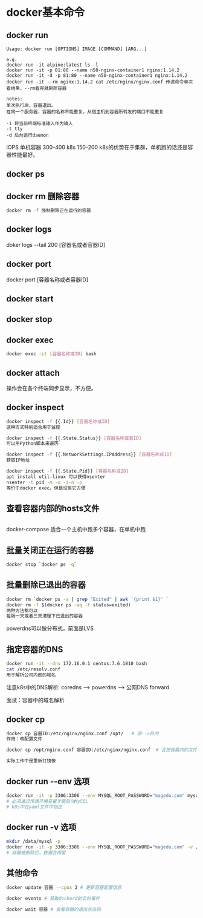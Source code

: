 # docker基本命令

## docker run

```shell
Usage: docker run [OPTIONS] IMAGE [COMMAND] [ARG...]

e.g.
docker run -it alpine:latest ls -l
docker run -it -p 81:80 --name n50-nginx-container1 nginx:1.14.2
docker run -it -d -p 81:80 --name n50-nginx-container1 nginx:1.14.2
docker run -it --rm nginx:1.14.2 cat /etc/nginx/nginx.conf 传递命令单次看结果，--rm看完就删除容器

notes:
单次执行后，容器退出。
在同一个服务器，容器的名称不能重复，从宿主机到容器所转发的端口不能重复

-i 将当前终端标准输入作为输入
-t tty
-d 后台运行daemon
```

IOPS
单机容器 300-400
k8s 150-200
k8s的优势在于集群，单机跑的话还是容器性能最好。

## docker ps

## docker rm 删除容器
```sh
docker rm -f 强制删除正在运行的容器
```

## docker logs
doker logs --tail 200 [容器名或者容器ID]

## docker port 
docker port [容器名称或者容器ID]

## docker start

## docker stop

## docker exec

```sh
docker exec -it [容器名称或ID] bash
```
## docker attach
操作会在各个终端同步显示，不方便。

## docker inspect

```sh
docker inspect -f {{.Id}} [容器名称或ID]
这种方式特别适合用于监控

docker inspect -f {{.State.Status}} [容器名称或者ID]
可以用Python脚本来遍历

docker inspect -f {{.NetworkSettings.IPAddress}} [容器名称或ID]
获取IP地址

docker inspect -f {{.State.Pid}} [容器名称或ID]
apt install util-linux 可以获得nsenter
nsenter -t pid -m -u -i-n -p
等价于docker exec，但是没有它方便
```

## 查看容器内部的hosts文件
```sh

```
docker-compose 适合一个主机中跑多个容器，在单机中跑

## 批量关闭正在运行的容器
```sh
docker stop `docker ps -q`
```

## 批量删除已退出的容器
```sh
docker rm `docker ps -a | grep "Exited" | awk '{print $1}' `
docker rm -f $(docker ps -aq -f status=exited)
两种方法都可以
每隔一天或者三天清理下已退出的容器
```

powerdns可以做分布式，前面是LVS

## 指定容器的DNS
```sh
docker run -it --dns 172.16.0.1 centos:7.6.1810 bash
cat /etc/resolv.conf
用于解析公司内部的域名
```
注意k8s中的DNS解析: coredns --> powerdns --> 公网DNS  forward

面试：容器中的域名解析

## docker cp
```sh
docker cp 容器ID:/etc/nginx/nginx.conf /opt/   # 源-->目的
作用：改配置文件

docker cp /opt/nginx.conf 容器ID:/etc/nginx/nginx.conf  # 会把容器内的文件直接覆盖掉

实际工作中是重新打镜像
```

## docker run --env 选项
```sh
docker run -it -p 3306:3306 --env MYSQL_ROOT_PASSWORD="magedu.com" mysql:5.6.44
# 必须通过传递环境变量才能启动MySQL
# k8s中在yaml文件中指定
```

## docker run -v 选项
```sh
mkdir /data/mysql -p
docker run -it -p 3306:3306 --env MYSQL_ROOT_PASSWORD="magedu.com" -v /data/mysql:/var/lib/mysql mysql:5.6.44
# 容器被删除后，数据会保留
```

## 其他命令
```sh
docker update 容器 --cpus 2 # 更新容器配置信息

docker events # 获取dockerd的实时事件

docker wait 容器 # 查看容器的退出状态码
```

